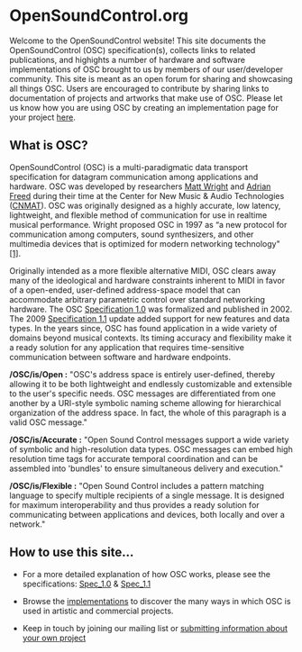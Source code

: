 # OpenSoundControl.org

Welcome to the OpenSoundControl website!  This site documents the
OpenSoundControl (OSC) specification(s), collects links to related
publications, and highights a number of hardware and software
implementations of OSC brought to us by members of our user/developer
community.  This site is meant as an open forum for sharing and
showcasing all things OSC. Users are encouraged to contribute by
sharing links to documentation of projects and artworks that make use
of OSC. Please let us know how you are using OSC by creating an
implementation page for your project
[here](https://docs.google.com/forms/d/e/1FAIpQLSdnHHNzoZ2Qf_gFabpeuNDfAGOWCNMEknDKnDnexRLiUYv7bg/viewform).

## What is OSC?

OpenSoundControl (OSC) is a multi-paradigmatic data transport
specification for datagram communication among applications and
hardware. OSC was developed by researchers [Matt
Wright](https://music.stanford.edu/people/matt-wright) and [Adrian
Freed](http://www.adrianfreed.com/) during their time at the Center
for New Music & Audio Technologies
([CNMAT](https://cnmat.berkeley.edu)). OSC was originally designed as
a highly accurate, low latency, lightweight, and flexible method of
communication for use in realtime musical performance. Wright proposed
OSC in 1997 as “a new protocol for communication among computers,
sound synthesizers, and other multimedia devices that is optimized for
modern networking technology"
[[1]](files/2009-NIME-OSC-1.1.pdf).

Originally intended as a more flexible alternative MIDI, OSC clears
away many of the ideological and hardware constraints inherent to MIDI
in favor of a open-ended, user-defined address-space model that can
accommodate arbitrary parametric control over standard networking
hardware. The OSC [Specification 1.0](spec-1_0.html) was
formalized and published in 2002.  The 2009 [Specification 1.1](files/2009-NIME-OSC-1.1.pdf)
update added support for new features and data types.  In the years
since, OSC has found application in a wide variety of domains beyond
musical contexts.  Its timing accuracy and flexibility make it a ready
solution for any application that requires time-sensitive
communication between software and hardware endpoints.

**/OSC/is/Open :** "OSC's address space is entirely user-defined,
thereby allowing it to be both lightweight and endlessly customizable
and extensible to the user's specific needs.  OSC messages are
differentiated from one another by a URI-style symbolic naming scheme
allowing for hierarchical organization of the address space.  In fact,
the whole of this paragraph is a valid OSC message."

**/OSC/is/Accurate :** "Open Sound Control messages support a wide
variety of symbolic and high-resolution data types. OSC messages can
embed high resolution time tags for accurate temporal coordination and
can be assembled into 'bundles' to ensure simultaneous delivery and
execution."

**/OSC/is/Flexible :** "Open Sound Control includes a pattern matching
language to specify multiple recipients of a single message.  It is
designed for maximum interoperability and thus provides a ready
solution for communicating between applications and devices, both
locally and over a network."

## How to use this site...

* For a more detailed explanation of how OSC works, please see the
  specifications: [Spec_1.0](spec-1_0.html) &
  [Spec_1.1](spec-1_1.html)

* Browse the
  [implementations](page-list.html#implementations)
  to discover the many ways in which OSC is used in artistic and
  commercial projects.

* Keep in touch by joining our mailing list or [submitting information
  about your own
  project](https://docs.google.com/forms/d/e/1FAIpQLSdnHHNzoZ2Qf_gFabpeuNDfAGOWCNMEknDKnDnexRLiUYv7bg/viewform)

